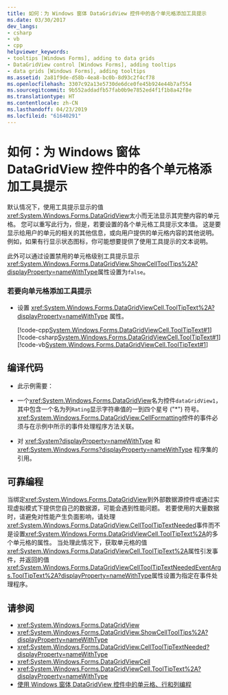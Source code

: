 ```yaml
---
title: 如何：为 Windows 窗体 DataGridView 控件中的各个单元格添加工具提示
ms.date: 03/30/2017
dev_langs:
- csharp
- vb
- cpp
helpviewer_keywords:
- tooltips [Windows Forms], adding to data grids
- DataGridView control [Windows Forms], adding tooltips
- data grids [Windows Forms], adding tooltips
ms.assetid: 2a81f9de-d58b-4ea8-bc0b-8d93c2f4cf78
ms.openlocfilehash: 3307c92a13e5730de6dce0fe45b924e44b7af554
ms.sourcegitcommit: 9b552addadfb57fab0b9e7852ed4f1f1b8a42f8e
ms.translationtype: HT
ms.contentlocale: zh-CN
ms.lasthandoff: 04/23/2019
ms.locfileid: "61640291"
---
```

# <a name="how-to-add-tooltips-to-individual-cells-in-a-windows-forms-datagridview-control"></a>如何：为 Windows 窗体 DataGridView 控件中的各个单元格添加工具提示
默认情况下，使用工具提示显示的值<xref:System.Windows.Forms.DataGridView>太小而无法显示其完整内容的单元格。 您可以重写此行为，但是，若要设置的各个单元格工具提示文本值。 这是要显示给用户的单元的相关的其他信息，或向用户提供的单元格内容的其他说明。 例如，如果有行显示状态图标，你可能想要提供了使用工具提示的文本说明。  
  
 此外可以通过设置禁用的单元格级别工具提示显示<xref:System.Windows.Forms.DataGridView.ShowCellToolTips%2A?displayProperty=nameWithType>属性设置为`false`。  
  
### <a name="to-add-a-tooltip-to-a-cell"></a>若要向单元格添加工具提示  
  
- 设置 <xref:System.Windows.Forms.DataGridViewCell.ToolTipText%2A?displayProperty=nameWithType> 属性。  
  
     [!code-cpp[System.Windows.Forms.DataGridViewCell.ToolTipText#1](~/samples/snippets/cpp/VS_Snippets_Winforms/System.Windows.Forms.DataGridViewCell.ToolTipText/cpp/datagridviewcell.tooltiptext.cpp#1)]
     [!code-csharp[System.Windows.Forms.DataGridViewCell.ToolTipText#1](~/samples/snippets/csharp/VS_Snippets_Winforms/System.Windows.Forms.DataGridViewCell.ToolTipText/CS/datagridviewcell.tooltiptext.cs#1)]
     [!code-vb[System.Windows.Forms.DataGridViewCell.ToolTipText#1](~/samples/snippets/visualbasic/VS_Snippets_Winforms/System.Windows.Forms.DataGridViewCell.ToolTipText/VB/datagridviewcell.tooltiptext.vb#1)]  
  
## <a name="compiling-the-code"></a>编译代码  
  
- 此示例需要：  
  
- 一个<xref:System.Windows.Forms.DataGridView>名为控件`dataGridView1`，其中包含一个名为列`Rating`显示字符串值的一到四个星号 ("*") 符号。 <xref:System.Windows.Forms.DataGridView.CellFormatting>控件的事件必须与在示例中所示的事件处理程序方法关联。  
  
- 对 <xref:System?displayProperty=nameWithType> 和 <xref:System.Windows.Forms?displayProperty=nameWithType> 程序集的引用。  
  
## <a name="robust-programming"></a>可靠编程  
 当绑定<xref:System.Windows.Forms.DataGridView>到外部数据源控件或通过实现虚拟模式下提供您自己的数据源，可能会遇到性能问题。 若要使用的大量数据时，请避免对性能产生负面影响，请处理<xref:System.Windows.Forms.DataGridView.CellToolTipTextNeeded>事件而不是设置<xref:System.Windows.Forms.DataGridViewCell.ToolTipText%2A>的多个单元格的属性。 当处理此情况下，获取单元格的值<xref:System.Windows.Forms.DataGridViewCell.ToolTipText%2A>属性引发事件，并返回的值<xref:System.Windows.Forms.DataGridViewCellToolTipTextNeededEventArgs.ToolTipText%2A?displayProperty=nameWithType>属性设置为指定在事件处理程序。  
  
## <a name="see-also"></a>请参阅

- <xref:System.Windows.Forms.DataGridView>
- <xref:System.Windows.Forms.DataGridView.ShowCellToolTips%2A?displayProperty=nameWithType>
- <xref:System.Windows.Forms.DataGridView.CellToolTipTextNeeded?displayProperty=nameWithType>
- <xref:System.Windows.Forms.DataGridViewCell>
- <xref:System.Windows.Forms.DataGridViewCell.ToolTipText%2A?displayProperty=nameWithType>
- [使用 Windows 窗体 DataGridView 控件中的单元格、行和列编程](programming-with-cells-rows-and-columns-in-the-datagrid.md)
